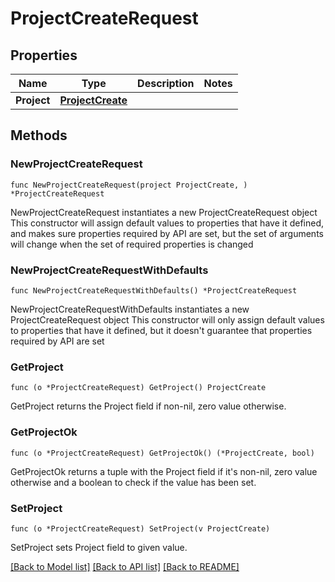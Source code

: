 # ProjectCreateRequest

## Properties

Name | Type | Description | Notes
------------ | ------------- | ------------- | -------------
**Project** | [**ProjectCreate**](ProjectCreate.md) |  | 

## Methods

### NewProjectCreateRequest

`func NewProjectCreateRequest(project ProjectCreate, ) *ProjectCreateRequest`

NewProjectCreateRequest instantiates a new ProjectCreateRequest object
This constructor will assign default values to properties that have it defined,
and makes sure properties required by API are set, but the set of arguments
will change when the set of required properties is changed

### NewProjectCreateRequestWithDefaults

`func NewProjectCreateRequestWithDefaults() *ProjectCreateRequest`

NewProjectCreateRequestWithDefaults instantiates a new ProjectCreateRequest object
This constructor will only assign default values to properties that have it defined,
but it doesn't guarantee that properties required by API are set

### GetProject

`func (o *ProjectCreateRequest) GetProject() ProjectCreate`

GetProject returns the Project field if non-nil, zero value otherwise.

### GetProjectOk

`func (o *ProjectCreateRequest) GetProjectOk() (*ProjectCreate, bool)`

GetProjectOk returns a tuple with the Project field if it's non-nil, zero value otherwise
and a boolean to check if the value has been set.

### SetProject

`func (o *ProjectCreateRequest) SetProject(v ProjectCreate)`

SetProject sets Project field to given value.



[[Back to Model list]](../README.md#documentation-for-models) [[Back to API list]](../README.md#documentation-for-api-endpoints) [[Back to README]](../README.md)


